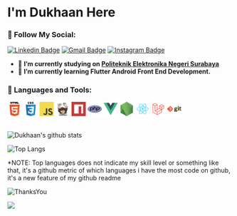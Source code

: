 <h1>I'm Dukhaan Here </h1>

<h3>🔗 Follow My Social:</h3>

[![Linkedin Badge](https://img.shields.io/badge/-Dukhaan-blue?style=flat-square&logo=Linkedin&logoColor=white&link=https://www.linkedin.com/in/dukhaan)](https://www.linkedin.com/in/dukhaan/)
[![Gmail Badge](https://img.shields.io/badge/-dukhaank@gmail.com-c14438?style=flat-square&logo=Gmail&logoColor=white&link=mailto:dukhaank@gmail.com)](mailto:dukhaank@gmail.com)
[![Instagram Badge](https://img.shields.io/badge/-dukhaan-purple?style=flat-square&logo=Instagram&logoColor=white&link=https://www.instagram.com/dukhaank/)](https://instagram.com/dukhaan.k/)

- 🔭 **I’m currently studying on <a href="https://pens.ac.id">Politeknik Elektronika Negeri Surabaya</a>**
- 🌱 **I’m currently learning Flutter Android Front End Development.**

<h3>🔨 Languages and Tools: </h3>
<div class="mt-4">
  <img height="32" src="https://raw.githubusercontent.com/github/explore/80688e429a7d4ef2fca1e82350fe8e3517d3494d/topics/html/html.png">
  <img height="32" src="https://raw.githubusercontent.com/github/explore/80688e429a7d4ef2fca1e82350fe8e3517d3494d/topics/css/css.png">
  <img height="32" src="https://raw.githubusercontent.com/github/explore/80688e429a7d4ef2fca1e82350fe8e3517d3494d/topics/javascript/javascript.png">
  <img height="32" src="https://raw.githubusercontent.com/github/explore/80688e429a7d4ef2fca1e82350fe8e3517d3494d/topics/composer/composer.png">
  <img height="32" src="https://raw.githubusercontent.com/github/explore/80688e429a7d4ef2fca1e82350fe8e3517d3494d/topics/npm/npm.png">
  <img height="32" src="https://raw.githubusercontent.com/github/explore/80688e429a7d4ef2fca1e82350fe8e3517d3494d/topics/php/php.png">
  <img height="32" src="https://raw.githubusercontent.com/github/explore/80688e429a7d4ef2fca1e82350fe8e3517d3494d/topics/vue/vue.png">
  <img height="32" src="https://raw.githubusercontent.com/github/explore/80688e429a7d4ef2fca1e82350fe8e3517d3494d/topics/nodejs/nodejs.png">
  <img height="32" src="https://raw.githubusercontent.com/github/explore/80688e429a7d4ef2fca1e82350fe8e3517d3494d/topics/react/react.png">
  <img height="32" src="https://raw.githubusercontent.com/github/explore/80688e429a7d4ef2fca1e82350fe8e3517d3494d/topics/laravel/laravel.png">
  <img height="32" src="https://raw.githubusercontent.com/github/explore/80688e429a7d4ef2fca1e82350fe8e3517d3494d/topics/git/git.png"> 
</div> <br>

![Dukhaan's github stats](https://github-readme-stats.vercel.app/api?username=dukhaan&show_icons=true&theme=dracula)

![Top Langs](https://github-readme-stats.vercel.app/api/top-langs/?username=dukhaan&theme=dracula)

*NOTE: Top languages does not indicate my skill level or something like that, it's a github metric of which languages i have the most code on github, it's a new feature of my github readme

![ThanksYou](https://img.shields.io/badge/🙏Thank_You_For_Spending_a_Moment_On_My_Profile,_Happy_Coding,_All_The_Very_Best-dodgerred.svg?style=for-the-badge)

<img src="https://komarev.com/ghpvc/?username=dukhaan&color=blue&style=flat-square" align="left" />
